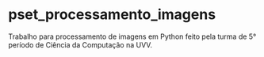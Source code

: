 # pset_processamento_imagens
Trabalho para processamento de imagens em Python feito pela turma de 5° período de Ciência da Computação na UVV.
